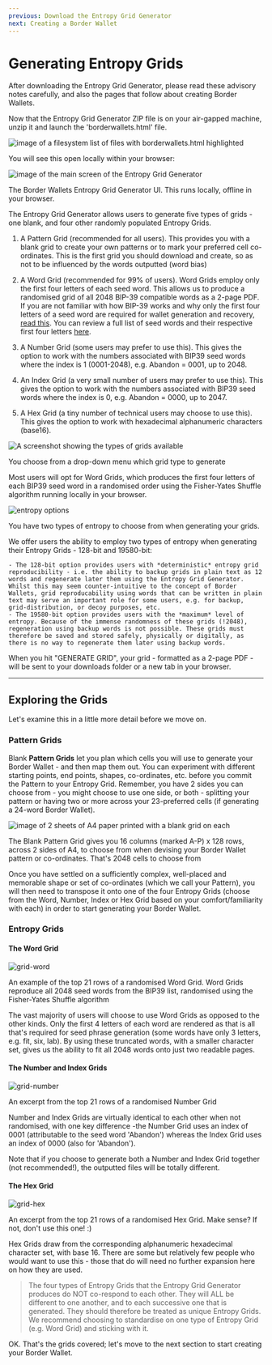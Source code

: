 ```yaml
---
previous: Download the Entropy Grid Generator
next: Creating a Border Wallet
---
```


# Generating Entropy Grids

After downloading the Entropy Grid Generator, please read these advisory notes carefully, and also the pages that follow about creating Border Wallets.

Now that the Entropy Grid Generator ZIP file is on your air-gapped machine, unzip it and launch the 'borderwallets.html' file.

![image of a filesystem list of files with borderwallets.html highlighted](/bw_docs_html_file_highlighted.png)

You will see this open locally within your browser:

![image of the main screen of the Entropy Grid Generator](/bw-grab.png)
<caption>The Border Wallets Entropy Grid Generator UI. This runs locally, offline in your browser.</caption>

The Entropy Grid Generator allows users to generate five types of grids - one blank, and four other randomly populated Entropy Grids.

1. A Pattern Grid (recommended for all users).
This provides you with a blank grid to create your own patterns or to mark your preferred cell co-ordinates. This is the first grid you should download and create, so as not to be influenced by the words outputted (word bias)

2. A Word Grid (recommended for 99% of users).
Word Grids employ only the first four letters of each seed word. This allows us to produce a randomised grid of all 2048 BIP-39 compatible words as a 2-page PDF. If you are not familiar with how BIP-39 works and why only the first four letters of a seed word are required for wallet generation and recovery, [read this](https://www.blockplate.com/pages/first-4-letters-of-a-bip39-mnemonic-seed-phrase). You can review a full list of seed words and their respective first four letters [here](https://docs.google.com/spreadsheets/d/1MlQJ8sAQgL_bleI7L0eolrpqsthn9Nxhb4tWXi_Pvhw/edit?usp=sharing).

3. A Number Grid (some users may prefer to use this).
This gives the option to work with the numbers associated with BIP39 seed words where the index is 1 (0001-2048), e.g. Abandon = 0001, up to 2048.

4. An Index Grid (a very small number of users may prefer to use this).
This gives the option to work with the numbers associated with BIP39 seed words where the index is 0, e.g. Abandon = 0000, up to 2047.

5. A Hex Grid (a tiny number of technical users may choose to use this).
This gives the option to work with hexadecimal alphanumeric characters (base16).

![A screenshot showing the types of grids available](/bw_docs_blank_grid_select.png)
<caption>You choose from a drop-down menu which grid type to generate</caption>

Most users will opt for Word Grids, which produces the first four letters of each BIP39 seed word in a randomised order using the Fisher-Yates Shuffle algorithm running locally in your browser. 

![entropy options](/entropy-small.png)
<caption>You have two types of entropy to choose from when generating your grids.</caption>

We offer users the ability to employ two types of entropy when generating their Entropy Grids - 128-bit and 19580-bit:

    - The 128-bit option provides users with *deterministic* entropy grid reproducibility - i.e. the ability to backup grids in plain text as 12 words and regenerate later them using the Entropy Grid Generator. Whilst this may seem counter-intuitive to the concept of Border Wallets, grid reproducability using words that can be written in plain text may serve an important role for some users, e.g. for backup, grid-distribution, or decoy purposes, etc. 
    - The 19580-bit option provides users with the *maximum* level of entropy. Because of the immense randomness of these grids (!2048), regeneration using backup words is not possible. These grids must therefore be saved and stored safely, physically or digitally, as there is no way to regenerate them later using backup words.

When you hit "GENERATE GRID", your grid - formatted as a 2-page PDF - will be sent to your downloads folder or a new tab in your browser.

---

## Exploring the Grids

Let's examine this in a little more detail before we move on.

### Pattern Grids

Blank **Pattern Grids** let you plan which cells you will use to generate your Border Wallet - and then map them out. You can experiment with different starting points, end points, shapes, co-ordinates, etc. before you commit the Pattern to your Entropy Grid. Remember, you have 2 sides you can choose from - you might choose to use one side, or both - splitting your pattern or having two or more across your 23-preferred cells (if generating a 24-word Border Wallet).

![image of 2 sheets of A4 paper printed with a blank grid on each](/bw_docs_two_blank_grids.png)
<caption>The Blank Pattern Grid gives you 16 columns (marked A-P) x 128 rows, across 2 sides of A4, to choose from when devising your Border Wallet pattern or co-ordinates. That's 2048 cells to choose from</caption>

Once you have settled on a sufficiently complex, well-placed and memorable shape or set of co-ordinates (which we call your Pattern), you will then need to transpose it onto one of the four Entropy Grids (choose from the Word, Number, Index or Hex Grid based on your comfort/familiarity with each) in order to start generating your Border Wallet.

### Entropy Grids

#### The Word Grid

![grid-word](/grid-word.png)
<caption>An example of the top 21 rows of a randomised Word Grid. Word Grids reproduce all 2048 seed words from the BIP39 list, randomised using the Fisher-Yates Shuffle algorithm</caption>

The vast majority of users will choose to use Word Grids as opposed to the other kinds. Only the first 4 letters of each word are rendered as that is all that's required for seed phrase generation (some words have only 3 letters, e.g. fit, six, lab). By using these truncated words, with a smaller character set, gives us the ability to fit all 2048 words onto just two readable pages.

#### The Number and Index Grids

![grid-number](/grid-number.png)
<caption>An excerpt from the top 21 rows of a randomised Number Grid</caption>

Number and Index Grids are virtually identical to each other when not randomised, with one key difference -the Number Grid uses an index of 0001 (attributable to the seed word 'Abandon') whereas the Index Grid uses an index of 0000 (also for 'Abandon').

Note that if you choose to generate both a Number and Index Grid together (not recommended!), the outputted files will be totally different.

#### The Hex Grid

![grid-hex](/grid-hex.png)
<caption>An excerpt from the top 21 rows of a randomised Hex Grid. Make sense? If not, don't use this one! :)</caption>

Hex Grids draw from the corresponding alphanumeric hexadecimal character set, with base 16. There are some but relatively few people who would want to use this - those that do will need no further expansion here on how they are used.

> The four types of Entropy Grids that the Entropy Grid Generator produces do NOT co-respond to each other. They will ALL be different to one another, and to each successive one that is generated. They should therefore be treated as unique Entropy Grids. We recommend choosing to standardise on one type of Entropy Grid (e.g. Word Grid) and sticking with it.

OK. That's the grids covered; let's move to the next section to start creating your Border Wallet.
